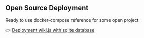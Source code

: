 ## Open Source Deployment
Ready to use docker-compose reference for some open project

&#128073; [Deployment wiki.js with sqlite database](https://github.com/cassiopeiacodes/cassiopeiacodes.github.io/tree/main/deployment-docker-compose/wiki.js) 
